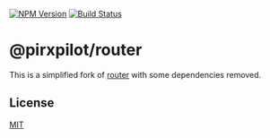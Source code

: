[![NPM Version][npm-image]][npm-url]
[![Build Status][build-image]][build-url]

# @pirxpilot/router

This is a simplified fork of [router] with some dependencies removed.

## License

[MIT](LICENSE)

[router]: https://github.com/pillarjs/router
[npm-image]: https://img.shields.io/npm/v/@pirxpilot/router
[npm-url]: https://npmjs.org/package/@pirxpilot/router
[build-image]: https://img.shields.io/github/actions/workflow/status/pirxpilot/router/check.yaml?branch=main
[build-url]: https://github.com/pirxpilot/router/actions/workflows/check.yaml


